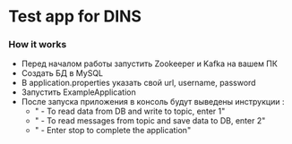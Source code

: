 # Test app for DINS

### How it works

- Перед началом работы запустить Zookeeper и Kafka на вашем ПК
- Создать БД в MySQL
- В application.properties указать свой url, username, password
- Запустить ExampleApplication
- После запуска приложения в консоль будут выведены инструкции :
	- " - To read data from DB and write to topic, enter 1"
	- " - To read messages from topic and save data to DB, enter 2"
	- " - Enter stop to complete the application"
